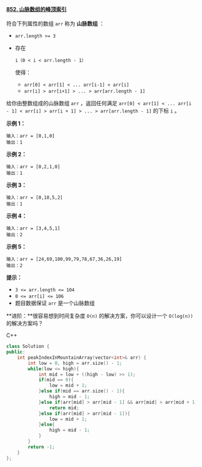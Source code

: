 #### [852. 山脉数组的峰顶索引](https://leetcode-cn.com/problems/peak-index-in-a-mountain-array/)

符合下列属性的数组 `arr` 称为 **山脉数组** ：

- `arr.length >= 3`

- 存在 

  ```
  i（0 < i < arr.length - 1）
  ```

  使得：

  - `arr[0] < arr[1] < ... arr[i-1] < arr[i]`
  - `arr[i] > arr[i+1] > ... > arr[arr.length - 1]`

给你由整数组成的山脉数组 `arr` ，返回任何满足 `arr[0] < arr[1] < ... arr[i - 1] < arr[i] > arr[i + 1] > ... > arr[arr.length - 1]` 的下标 `i` 。

**示例 1：**

```
输入：arr = [0,1,0]
输出：1
```

**示例 2：**

```
输入：arr = [0,2,1,0]
输出：1
```

**示例 3：**

```
输入：arr = [0,10,5,2]
输出：1
```

**示例 4：**

```
输入：arr = [3,4,5,1]
输出：2
```

**示例 5：**

```
输入：arr = [24,69,100,99,79,78,67,36,26,19]
输出：2
```

 

**提示：**

- `3 <= arr.length <= 104`
- `0 <= arr[i] <= 106`
- 题目数据保证 `arr` 是一个山脉数组

**进阶：**很容易想到时间复杂度 `O(n)` 的解决方案，你可以设计一个 `O(log(n))` 的解决方案吗？



C++

```c++
class Solution {
public:
    int peakIndexInMountainArray(vector<int>& arr) {
        int low = 0, high = arr.size() - 1;
        while(low <= high){
            int mid = low + ((high - low) >> 1);
            if(mid == 0){
                low = mid + 1;
            }else if(mid == arr.size() - 1){
                high = mid - 1;
            }else if(arr[mid] > arr[mid - 1] && arr[mid] > arr[mid + 1]){
                return mid;
            }else if(arr[mid] > arr[mid - 1]){
                low = mid + 1;
            }else{
                high = mid - 1;
            }
        }
        return -1;
    }
};
```


